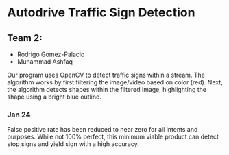 # Autodrive Traffic Sign Detection
## Team 2: 
- Rodrigo Gomez-Palacio
- Muhammad Ashfaq

Our program uses OpenCV to detect traffic signs within a stream. The algorithm works by first filtering the image/video based on color (red). Next, the algorithm detects shapes within the filtered image, highlighting the shape using a bright blue outline.

### Jan 24
False positive rate has been reduced to near zero for all intents and purposes. While not 100% perfect, this minimum viable product can detect stop signs and yield sign with a high accuracy.

